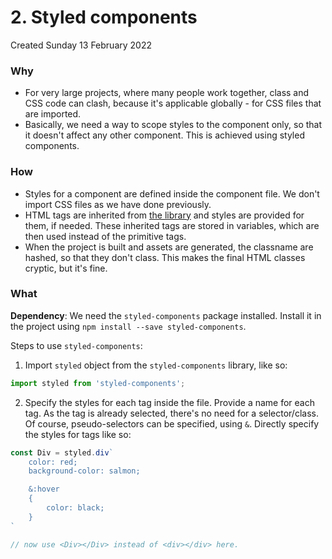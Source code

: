 # 2. Styled components
Created Sunday 13 February 2022

### Why
- For very large projects, where many people work together, class and CSS code can clash, because it's applicable globally - for CSS files that are imported.
- Basically, we need a way to scope styles to the component only, so that it doesn't affect any other component. This is achieved using styled components.

### How
- Styles for a component are defined inside the component file. We don't import CSS files as we have done previously.
- HTML tags are inherited from [the library](https://styled-components.com/) and styles are provided for them, if needed. These inherited tags are stored in variables, which are then used instead of the primitive tags.
- When the project is built and assets are generated, the classname are hashed, so that they don't class. This makes the final HTML classes cryptic, but it's fine.

### What
**Dependency**: We need the `styled-components` package installed. Install it in the project using `npm install --save styled-components`.

Steps to use `styled-components`:
1. Import `styled` object from the `styled-components` library, like so:
```jsx
import styled from 'styled-components';
```
2. Specify the styles for each tag inside the file. Provide a name for each tag. As the tag is already selected, there's no need for a selector/class. Of course, pseudo-selectors can be specified, using `&`. Directly specify the styles for tags like so:
```jsx
const Div = styled.div`
	color: red;
	background-color: salmon;

	&:hover
	{
		color: black;
	}
`

// now use <Div></Div> instead of <div></div> here.
```